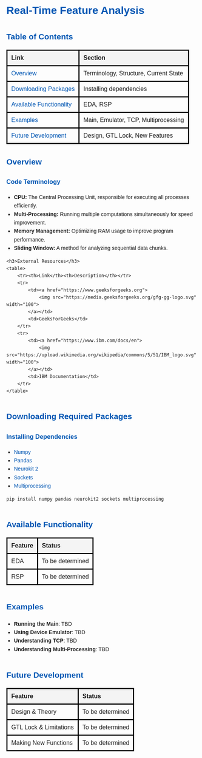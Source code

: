 <!DOCTYPE html>
<html lang="en">
<head>
    <meta charset="UTF-8">
    <meta name="viewport" content="width=device-width, initial-scale=1.0">
    <title>Real-Time Feature Analysis</title>
    <style>
        body { font-family: Arial, sans-serif; line-height: 1.6; }
        h1, h2, h3 { color: #0056b3; }
        table { width: 100%; border-collapse: collapse; margin-bottom: 20px; }
        th, td { border: 3px solid black; padding: 10px; text-align: left; }
        th { background-color: #f4f4f4; }
        ul { list-style-type: square; padding-left: 20px; }
        a { color: #0056b3; text-decoration: none; }
        a:hover { text-decoration: underline; }
        .section { margin-bottom: 40px; }
    </style>
</head>
<body>

<h1>Real-Time Feature Analysis</h1>

<h2>Table of Contents</h2>
<table>
    <tr><th>Link</th><th>Section</th></tr>
    <tr><td><a href="#overview">Overview</a></td><td>Terminology, Structure, Current State</td></tr>
    <tr><td><a href="#download">Downloading Packages</a></td><td>Installing dependencies</td></tr>
    <tr><td><a href="#functionality">Available Functionality</a></td><td>EDA, RSP</td></tr>
    <tr><td><a href="#examples">Examples</a></td><td>Main, Emulator, TCP, Multiprocessing</td></tr>
    <tr><td><a href="#future">Future Development</a></td><td>Design, GTL Lock, New Features</td></tr>
</table>

<div class="section" id="overview">
    <h2>Overview</h2>
    <h3>Code Terminology</h3>
    <ul>
        <li><b>CPU:</b> The Central Processing Unit, responsible for executing all processes efficiently.</li>
        <li><b>Multi-Processing:</b> Running multiple computations simultaneously for speed improvement.</li>
        <li><b>Memory Management:</b> Optimizing RAM usage to improve program performance.</li>
        <li><b>Sliding Window:</b> A method for analyzing sequential data chunks.</li>
    </ul>

    <h3>External Resources</h3>
    <table>
        <tr><th>Link</th><th>Description</th></tr>
        <tr>
            <td><a href="https://www.geeksforgeeks.org">
                <img src="https://media.geeksforgeeks.org/gfg-gg-logo.svg" width="100">
            </a></td>
            <td>GeeksForGeeks</td>
        </tr>
        <tr>
            <td><a href="https://www.ibm.com/docs/en">
                <img src="https://upload.wikimedia.org/wikipedia/commons/5/51/IBM_logo.svg" width="100">
            </a></td>
            <td>IBM Documentation</td>
        </tr>
    </table>
</div>

<div class="section" id="download">
    <h2>Downloading Required Packages</h2>
    <h3>Installing Dependencies</h3>
    <ul>
        <li><a href="https://numpy.org/">Numpy</a></li>
        <li><a href="https://pandas.pydata.org/">Pandas</a></li>
        <li><a href="https://neuropsychology.github.io/NeuroKit/">Neurokit 2</a></li>
        <li><a href="https://docs.python.org/3/library/socket.html">Sockets</a></li>
        <li><a href="https://docs.python.org/3/library/multiprocessing.html">Multiprocessing</a></li>
    </ul>
    <pre><code>pip install numpy pandas neurokit2 sockets multiprocessing</code></pre>
</div>

<div class="section" id="functionality">
    <h2>Available Functionality</h2>
    <table>
        <tr><th>Feature</th><th>Status</th></tr>
        <tr><td>EDA</td><td>To be determined</td></tr>
        <tr><td>RSP</td><td>To be determined</td></tr>
    </table>
</div>

<div class="section" id="examples">
    <h2>Examples</h2>
    <ul>
        <li><b>Running the Main</b>: TBD</li>
        <li><b>Using Device Emulator</b>: TBD</li>
        <li><b>Understanding TCP</b>: TBD</li>
        <li><b>Understanding Multi-Processing</b>: TBD</li>
    </ul>
</div>

<div class="section" id="future">
    <h2>Future Development</h2>
    <table>
        <tr><th>Feature</th><th>Status</th></tr>
        <tr><td>Design & Theory</td><td>To be determined</td></tr>
        <tr><td>GTL Lock & Limitations</td><td>To be determined</td></tr>
        <tr><td>Making New Functions</td><td>To be determined</td></tr>
    </table>
</div>

</body>
</html>
